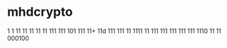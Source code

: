 
# mhdcrypto
1
1
11
11
11
11
11
111
111
101
111
11+
11d
111
111
11
1111
11
111
111
111
111
111
1110
11
11
000100
